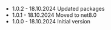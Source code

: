 
* 1.0.2 - 18.10.2024 Updated packages
* 1.0.1	- 18.10.2024 Moved to net8.0
* 1.0.0	- 18.10.2024 Initial version
